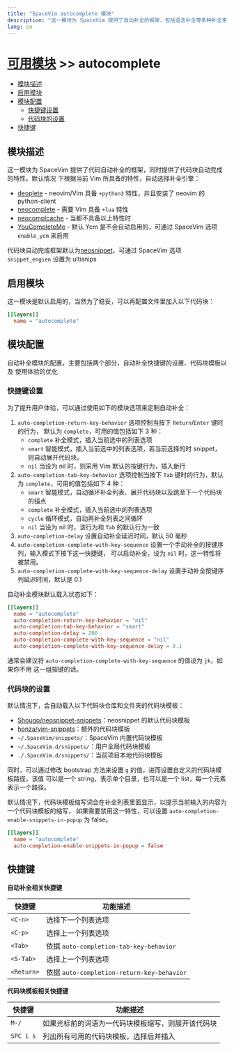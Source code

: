 ```yaml
---
title: "SpaceVim autocomplete 模块"
description: "这一模块为 SpaceVim 提供了自动补全的框架，包括语法补全等多种补全来源，同时提供了代码块自动完成等特性。"
lang: cn
---
```


# [可用模块](../) >> autocomplete

<!-- vim-markdown-toc GFM -->

- [模块描述](#模块描述)
- [启用模块](#启用模块)
- [模块配置](#模块配置)
  - [快捷键设置](#快捷键设置)
  - [代码块的设置](#代码块的设置)
- [快捷键](#快捷键)

<!-- vim-markdown-toc -->

## 模块描述

这一模块为 SpaceVim 提供了代码自动补全的框架，同时提供了代码块自动完成的特性。默认情况
下根据当前 Vim 所具备的特性，自动选择补全引擎：

- [deoplete](https://github.com/Shougo/deoplete.nvim) - neovim/Vim 具备 `+python3` 特性，并且安装了 neovim 的 python-client
- [neocomplete](https://github.com/Shougo/neocomplete.vim) - 需要 Vim 具备 `+lua` 特性
- [neocomplcache](https://github.com/Shougo/neocomplcache.vim) - 当都不具备以上特性时
- [YouCompleteMe](https://github.com/Valloric/YouCompleteMe) - 默认 Ycm 是不会自动启用的，可通过 SpaceVim 选项 `enable_ycm` 来启用

代码块自动完成框架默认为[neosnippet](https://github.com/Shougo/neosnippet.vim)，可通过
SpaceVim 选项 `snippet_engien` 设置为 ultisnips

## 启用模块

这一模块是默认启用的，当然为了稳妥，可以再配置文件里加入以下代码块：

```toml
[[layers]]
  name = "autocomplete"
```

## 模块配置

自动补全模块的配置，主要包括两个部分，自动补全快捷键的设置、代码块模板以及
使用体验的优化

### 快捷键设置

为了提升用户体验，可以通过使用如下的模块选项来定制自动补全：

1. `auto-completion-return-key-behavior` 选项控制当按下 `Return`/`Enter` 键时的行为，
   默认为 `complete`，可用的值包括如下 3 种：
   - `complete` 补全模式，插入当前选中的列表选项
   - `smart` 智能模式，插入当前选中的列表选项，若当前选择的时 snippet，则自动展开代码块。
   - `nil` 当设为 nil 时，则采用 Vim 默认的按键行为，插入新行
2. `auto-completion-tab-key-behavior` 选项控制当按下 `Tab` 键时的行为，默认为
   `complete`，可用的值包括如下 4 种：
   - `smart` 智能模式，自动循环补全列表、展开代码块以及跳至下一个代码块的锚点
   - `complete` 补全模式，插入当前选中的列表选项
   - `cycle` 循环模式，自动再补全列表之间循环
   - `nil` 当设为 nil 时，该行为和 `Tab` 的默认行为一致
3. `auto-completion-delay` 设置自动补全延迟时间，默认 50 毫秒
4. `auto-completion-complete-with-key-sequence` 设置一个手动补全的按键序列，输入模式下按下这一快捷键，
   可以启动补全，设为 `nil` 时，这一特性将被禁用。
5. `auto-completion-complete-with-key-sequence-delay` 设置手动补全按键序列延迟时间，默认是 0.1

自动补全模块默认载入状态如下：

```toml
[[layers]]
  name = "autocomplete"
  auto-completion-return-key-behavior = "nil"
  auto-completion-tab-key-behavior = "smart"
  auto-completion-delay = 200
  auto-completion-complete-with-key-sequence = "nil"
  auto-completion-complete-with-key-sequence-delay = 0.1
```

通常会建议将 `auto-completion-complete-with-key-sequence` 的值设为 `jk`，如果你不用
这一组按键的话。

### 代码块的设置

默认情况下，会自动载入以下代码块仓库和文件夹的代码块模板：

- [Shougo/neosnippet-snippets](https://github.com/Shougo/neosnippet-snippets)：neosnippet 的默认代码块模板
- [honza/vim-snippets](https://github.com/honza/vim-snippets)：额外的代码块模板
- `~/.SpaceVim/snippets/`：SpaceVim 内置代码块模板
- `~/.SpaceVim.d/snippets/`：用户全局代码块模板
- `./.SpaceVim.d/snippets/`：当前项目本地代码块模板

同时，可以通过修改 bootstrap 方法来设置 `g` 的值，进而设置自定义的代码块模板路径，该值
可以是一个 string，表示单个目录，也可以是一个 list，每一个元素表示一个路径。

默认情况下，代码块模板缩写词会在补全列表里面显示，以提示当前输入的内容为一个代码块模板的缩写，
如果需要禁用这一特性，可以设置 `auto-completion-enable-snippets-in-popup` 为 false。

```toml
[[layers]]
  name = "autocomplete"
  auto-completion-enable-snippets-in-popup = false
```

## 快捷键

**自动补全相关快捷键**

| 快捷键     | 功能描述                                   |
| ---------- | ------------------------------------------ |
| `<C-n>`    | 选择下一个列表选项                         |
| `<C-p>`    | 选择上一个列表选项                         |
| `<Tab>`    | 依据 `auto-completion-tab-key-behavior`    |
| `<S-Tab>`  | 选择上一个列表选项                         |
| `<Return>` | 依据 `auto-completion-return-key-behavior` |

**代码块模板相关快捷键**

| 快捷键    | 功能描述                                           |
| --------- | -------------------------------------------------- |
| `M-/`     | 如果光标前的词语为一代码块模板缩写，则展开该代码块 |
| `SPC i s` | 列出所有可用的代码块模板，选择后并插入             |
